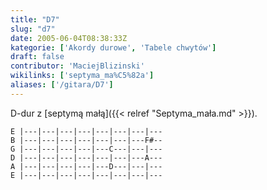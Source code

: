 ```yaml
---
title: "D7"
slug: "d7"
date: 2005-06-04T08:38:33Z
kategorie: ['Akordy durowe', 'Tabele chwytów']
draft: false
contributor: 'MaciejBlizinski'
wikilinks: ['septyma_ma%C5%82a']
aliases: ['/gitara/D7']
---
```

D-dur z [septymą małą]({{< relref "Septyma_mała.md" >}}).


```
E |---|---|---|---|---|---|---|---
B |---|---|---|---|---|---|---F#--
G |---|---|---|---|---C---|---|---
D |---|---|---|---|---|---|---A---
A |---|---|---|---|---D---|---|---
E |---|---|---|---|---|---|---|---
```




